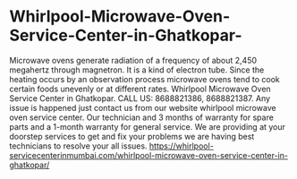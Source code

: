 # Whirlpool-Microwave-Oven-Service-Center-in-Ghatkopar-
  Microwave ovens generate radiation of a frequency of about 2,450 megahertz through magnetron. It is a kind of electron tube. Since the heating occurs by an observation process microwave ovens tend to cook certain foods unevenly or at different rates.  Whirlpool Microwave Oven Service Center in Ghatkopar.  CALL US: 8688821386, 8688821387.   Any issue is happened just contact us from our website whirlpool microwave oven service center. Our technician and 3 months of warranty for spare parts and a 1-month warranty for general service. We are providing at your doorstep services to get and fix your problems we are having best technicians to resolve your all issues. https://whirlpool-servicecenterinmumbai.com/whirlpool-microwave-oven-service-center-in-ghatkopar/
